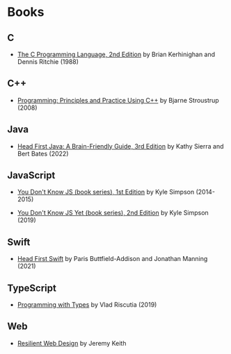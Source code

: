 # Books

## C

- [The C Programming Language, 2nd Edition](https://www.amazon.com/Programming-Language-2nd-Brian-Kernighan/dp/0131103628) by Brian Kerhinighan and Dennis Ritchie (1988)

## C++

- [Programming: Principles and Practice Using C++](https://www.amazon.com/Programming-Principles-Practice-Using-C/dp/0321543726) by Bjarne Stroustrup (2008)

## Java

- [Head First Java: A Brain-Friendly Guide, 3rd Edition](https://www.amazon.com/Head-First-Java-Brain-Friendly-Guide/dp/1491910771) by Kathy Sierra and Bert Bates (2022)

## JavaScript

- [You Don't Know JS (book series), 1st Edition](https://github.com/getify/You-Dont-Know-JS/tree/1st-ed) by Kyle Simpson (2014-2015)

- [You Don't Know JS Yet (book series), 2nd Edition](https://github.com/getify/You-Dont-Know-JS) by Kyle Simpson (2019)

## Swift

- [Head First Swift](https://www.oreilly.com/library/view/head-first-swift/9781491923184/)
by Paris Buttfield-Addison and Jonathan Manning (2021)

## TypeScript

- [Programming with Types](https://www.manning.com/books/programming-with-types) by Vlad Riscutia (2019)

## Web

- [Resilient Web Design](https://resilientwebdesign.com/) by Jeremy Keith
